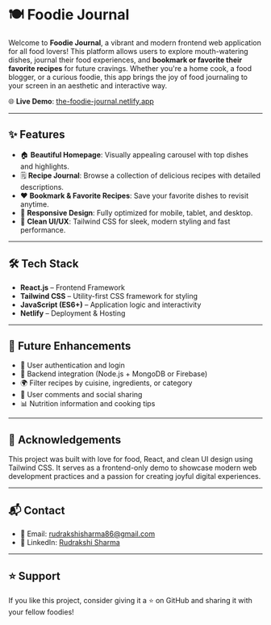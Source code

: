 # 🍽️ Foodie Journal

Welcome to **Foodie Journal**, a vibrant and modern frontend web application for all food lovers! This platform allows users to explore mouth-watering dishes, journal their food experiences, and **bookmark or favorite their favorite recipes** for future cravings. Whether you're a home cook, a food blogger, or a curious foodie, this app brings the joy of food journaling to your screen in an aesthetic and interactive way.

🌐 **Live Demo**: [the-foodie-journal.netlify.app](https://the-foodie-journal.netlify.app)

---

## ✨ Features

- 🏠 **Beautiful Homepage**: Visually appealing carousel with top dishes and highlights.
- 🗒️ **Recipe Journal**: Browse a collection of delicious recipes with detailed descriptions.
- ❤️ **Bookmark & Favorite Recipes**: Save your favorite dishes to revisit anytime.
- 📱 **Responsive Design**: Fully optimized for mobile, tablet, and desktop.
- 🎨 **Clean UI/UX**: Tailwind CSS for sleek, modern styling and fast performance.

---

## 🛠️ Tech Stack

- **React.js** – Frontend Framework  
- **Tailwind CSS** – Utility-first CSS framework for styling  
- **JavaScript (ES6+)** – Application logic and interactivity  
- **Netlify** – Deployment & Hosting

---


## 🌟 Future Enhancements

- 🔐 User authentication and login  
- 📂 Backend integration (Node.js + MongoDB or Firebase)  
- 🌍 Filter recipes by cuisine, ingredients, or category  
- 💬 User comments and social sharing  
- 📊 Nutrition information and cooking tips  

---

## 🙌 Acknowledgements

This project was built with love for food, React, and clean UI design using Tailwind CSS. It serves as a frontend-only demo to showcase modern web development practices and a passion for creating joyful digital experiences.

---

## 📬 Contact

- 📧 Email: rudrakshisharma86@gmail.com  
- 💼 LinkedIn: [Rudrakshi Sharma](https://www.linkedin.com/in/rudrakshi-sharma/)

---

## ⭐ Support

If you like this project, consider giving it a ⭐ on GitHub and sharing it with your fellow foodies!
